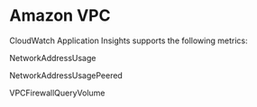 # Amazon VPC<a name="appinsights-metrics-vpc"></a>

CloudWatch Application Insights supports the following metrics:

NetworkAddressUsage

NetworkAddressUsagePeered

VPCFirewallQueryVolume